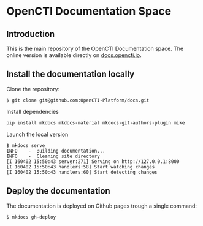 # OpenCTI Documentation Space

## Introduction

This is the main repository of the OpenCTI Documentation space. The online version is available directly on [docs.opencti.io](https://docs.opencti.io).

## Install the documentation locally

Clone the repository:
```
$ git clone git@github.com:OpenCTI-Platform/docs.git
```

Install dependencies
```
pip install mkdocs mkdocs-material mkdocs-git-authors-plugin mike
```

Launch the local version
```
$ mkdocs serve
INFO    -  Building documentation...
INFO    -  Cleaning site directory
[I 160402 15:50:43 server:271] Serving on http://127.0.0.1:8000
[I 160402 15:50:43 handlers:58] Start watching changes
[I 160402 15:50:43 handlers:60] Start detecting changes
```

## Deploy the documentation

The documentation is deployed on Github pages trough a single command:
```
$ mkdocs gh-deploy
```